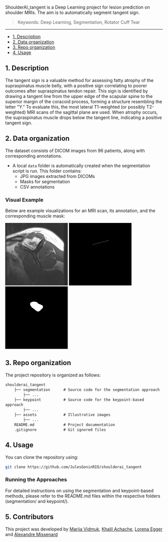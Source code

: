 

ShoulderAI_tangent is a Deep Learning project for lesion prediction on shoulder MRIs. The aim is to automatically segment tangent sign. 

> Keywords: Deep Learning, Segmentation, Rotator Cuff Tear
---

- [1. Description](#1-description)
- [2. Data organization](#2-data-organization)
- [3. Repo organization](#3-repo-organization)
- [4. Usage](#4-usage)

## 1. Description

The tangent sign is a valuable method for assessing fatty atrophy of the supraspinatus muscle belly, with a positive sign correlating to poorer outcomes after supraspinatus tendon repair. This sign is identified by drawing a tangent line from the upper edge of the scapular spine to the superior margin of the coracoid process, forming a structure resembling the letter "Y." To evaluate this, the most lateral T1-weighted (or possibly T2-weighted) MRI scans of the sagittal plane are used. When atrophy occurs, the supraspinatus muscle drops below the tangent line, indicating a positive tangent sign.

## 2. Data organization
The dataset consists of DICOM images from 96 patients, along with corresponding annotations. 

- A local `data` folder is automatically created when the segmentation script is run. This folder contains:
    - JPG images extracted from DICOMs
    - Masks for segmentation
    - CSV annotations


### Visual Example

Below are example visualizations for an MRI scan, its annotation, and the corresponding muscle mask:

<img src="assets/mri.jpg" alt="MRI" width="200">
<img src="assets/annotation.jpg" alt="Annotation" width="200">
<img src="assets/muscle_mask.jpg" alt="Muscle Mask" width="200">    

## 3. Repo organization

The project repository is organized as follows:

```
shoulderai_tangent
    ├── segmentation      # Source code for the segmentation approach
        ├── ...
    ├── keypoint          # Source code for the keypoint-based approach
        ├── ...
    ├── assets            # Illustrative images
        ├── ... 
    README.md             # Project documentation
    .gitignore            # Git ignored files
```
## 4. Usage
You can clone the repository using:

```bash
git clone https://github.com/JulesGoninRIO/shoulderai_tangent  
```
### Running the Approaches
For detailed instructions on using the segmentation and keypoint-based methods, please refer to the README.md files within the respective folders (segmentation/ and keypoint/).


## 5. Contributors

This project was developed by [Mariia Vidmuk](https://git.dcc.sib.swiss/430278729552), [Khalil Achache](https://git.dcc.sib.swiss/khalilachache), [Lorena Egger](https://git.dcc.sib.swiss/lorena.egger) and [Alexandre Missenard](https://git.dcc.sib.swiss/alexandre.missenard)
